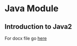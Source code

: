 # Java Module
## Introduction to Java2

For docx file go [here](https://docs.google.com/document/d/1kXtBUPAhUVjibO7AF17fDX0HrBnFcPC6TK9Mp40lWTk/edit?usp=sharing)
